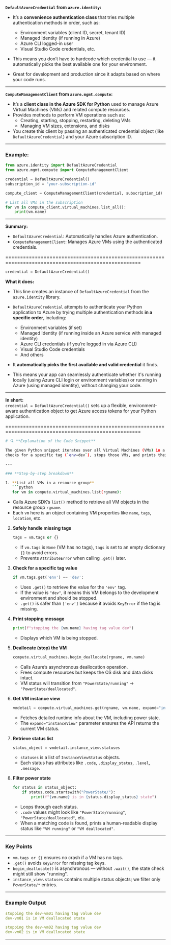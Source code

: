 **`DefaultAzureCredential` from `azure.identity`:**

- It’s a **convenience authentication class** that tries multiple authentication methods in order, such as:  
  - Environment variables (client ID, secret, tenant ID)  
  - Managed Identity (if running in Azure)  
  - Azure CLI logged-in user  
  - Visual Studio Code credentials, etc.

- This means you don’t have to hardcode which credential to use — it automatically picks the best available one for your environment.  
- Great for development and production since it adapts based on where your code runs.

---

**`ComputeManagementClient` from `azure.mgmt.compute`:**

- It’s a **client class in the Azure SDK for Python** used to manage Azure Virtual Machines (VMs) and related compute resources.  
- Provides methods to perform VM operations such as:  
  - Creating, starting, stopping, restarting, deleting VMs  
  - Managing VM sizes, extensions, and disks  
- You create this client by passing an authenticated credential object (like `DefaultAzureCredential`) and your Azure subscription ID.

---

### Example:

```python
from azure.identity import DefaultAzureCredential
from azure.mgmt.compute import ComputeManagementClient

credential = DefaultAzureCredential()
subscription_id = "your-subscription-id"

compute_client = ComputeManagementClient(credential, subscription_id)

# List all VMs in the subscription
for vm in compute_client.virtual_machines.list_all():
    print(vm.name)
```

---

**Summary:**  
- `DefaultAzureCredential`: Automatically handles Azure authentication.  
- `ComputeManagementClient`: Manages Azure VMs using the authenticated credentials.


====================================================================================================

```python
credential = DefaultAzureCredential()
```

**What it does:**

- This line creates an instance of `DefaultAzureCredential` from the `azure.identity` library.  
- `DefaultAzureCredential` attempts to authenticate your Python application to Azure by trying multiple authentication methods **in a specific order**, including:  
  - Environment variables (if set)  
  - Managed Identity (if running inside an Azure service with managed identity)  
  - Azure CLI credentials (if you’re logged in via Azure CLI)  
  - Visual Studio Code credentials  
  - And others

- It **automatically picks the first available and valid credential** it finds.  

- This means your app can seamlessly authenticate whether it's running locally (using Azure CLI login or environment variables) or running in Azure (using managed identity), without changing your code.

---

**In short:**  
`credential = DefaultAzureCredential()` sets up a flexible, environment-aware authentication object to get Azure access tokens for your Python application.



====================================================================================================

```bash
# 🔍 **Explanation of the Code Snippet**

The given Python snippet iterates over all Virtual Machines (VMs) in a specific Azure Resource Group (`rgname`),  
checks for a specific tag (`env=dev`), stops those VMs, and prints their power status.

---

### **Step-by-step breakdown**

1. **List all VMs in a resource group**
   ```python
   for vm in compute.virtual_machines.list(rgname):
   ```
   - Calls Azure SDK’s `list()` method to retrieve all VM objects in the resource group `rgname`.
   - Each `vm` here is an object containing VM properties like `name`, `tags`, `location`, etc.

2. **Safely handle missing tags**
   ```python
   tags = vm.tags or {}
   ```
   - If `vm.tags` is `None` (VM has no tags), `tags` is set to an empty dictionary `{}` to avoid errors.
   - Prevents `AttributeError` when calling `.get()` later.

3. **Check for a specific tag value**
   ```python
   if vm.tags.get('env') == 'dev':
   ```
   - Uses `.get()` to retrieve the value for the `'env'` tag.
   - If the value is `"dev"`, it means this VM belongs to the development environment and should be stopped.
   - `.get()` is safer than `['env']` because it avoids `KeyError` if the tag is missing.

4. **Print stopping message**
   ```python
   print(f"stopping the {vm.name} having tag value dev")
   ```
   - Displays which VM is being stopped.

5. **Deallocate (stop) the VM**
   ```python
   compute.virtual_machines.begin_deallocate(rgname, vm.name)
   ```
   - Calls Azure’s asynchronous deallocation operation.
   - Frees compute resources but keeps the OS disk and data disks intact.
   - VM status will transition from `"PowerState/running"` → `"PowerState/deallocated"`.

6. **Get VM instance view**
   ```python
   vmdetail = compute.virtual_machines.get(rgname, vm.name, expand="instanceView")
   ```
   - Fetches detailed runtime info about the VM, including power state.
   - The `expand="instanceView"` parameter ensures the API returns the current VM status.

7. **Retrieve status list**
   ```python
   status_object = vmdetail.instance_view.statuses
   ```
   - `statuses` is a list of `InstanceViewStatus` objects.
   - Each status has attributes like `.code`, `.display_status`, `.level`, `.message`.

8. **Filter power state**
   ```python
   for status in status_object:
       if status.code.startswith("PowerState/"):
           print(f"{vm.name} is in {status.display_status} state")
   ```
   - Loops through each status.
   - `.code` values might look like `"PowerState/running"`, `"PowerState/deallocated"`, etc.
   - When a matching code is found, prints a human-readable display status like `"VM running"` or `"VM deallocated"`.

---

### **Key Points**
- `vm.tags or {}` ensures no crash if a VM has no tags.
- `.get()` avoids `KeyError` for missing tag keys.
- `begin_deallocate()` is asynchronous — without `.wait()`, the state check might still show "running".
- `instance_view.statuses` contains multiple status objects; we filter only `PowerState/*` entries.

---

### **Example Output**
```yaml
stopping the dev-vm01 having tag value dev
dev-vm01 is in VM deallocated state

stopping the dev-vm02 having tag value dev
dev-vm02 is in VM deallocated state
```

---
```




